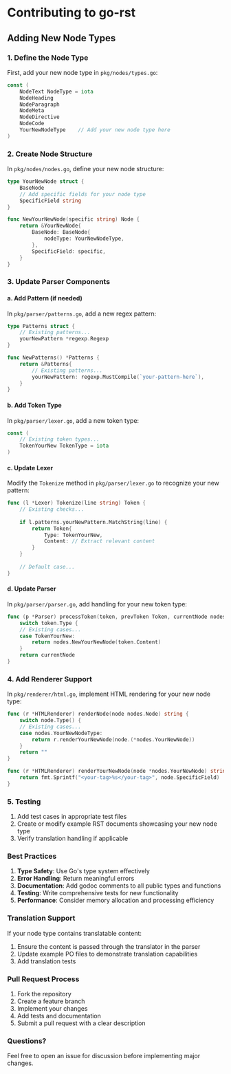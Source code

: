 # Contributing to go-rst

## Adding New Node Types

### 1. Define the Node Type
First, add your new node type in `pkg/nodes/types.go`:

```go
const (
    NodeText NodeType = iota
    NodeHeading
    NodeParagraph
    NodeMeta
    NodeDirective
    NodeCode
    YourNewNodeType    // Add your new node type here
)
```

### 2. Create Node Structure
In `pkg/nodes/nodes.go`, define your new node structure:

```go
type YourNewNode struct {
    BaseNode
    // Add specific fields for your node type
    SpecificField string
}

func NewYourNewNode(specific string) Node {
    return &YourNewNode{
        BaseNode: BaseNode{
            nodeType: YourNewNodeType,
        },
        SpecificField: specific,
    }
}
```

### 3. Update Parser Components

#### a. Add Pattern (if needed)
In `pkg/parser/patterns.go`, add a new regex pattern:

```go
type Patterns struct {
    // Existing patterns...
    yourNewPattern *regexp.Regexp
}

func NewPatterns() *Patterns {
    return &Patterns{
        // Existing patterns...
        yourNewPattern: regexp.MustCompile(`your-pattern-here`),
    }
}
```

#### b. Add Token Type
In `pkg/parser/lexer.go`, add a new token type:

```go
const (
    // Existing token types...
    TokenYourNew TokenType = iota
)
```

#### c. Update Lexer
Modify the `Tokenize` method in `pkg/parser/lexer.go` to recognize your new pattern:

```go
func (l *Lexer) Tokenize(line string) Token {
    // Existing checks...
    
    if l.patterns.yourNewPattern.MatchString(line) {
        return Token{
            Type: TokenYourNew,
            Content: // Extract relevant content
        }
    }
    
    // Default case...
}
```

#### d. Update Parser
In `pkg/parser/parser.go`, add handling for your new token type:

```go
func (p *Parser) processToken(token, prevToken Token, currentNode nodes.Node) nodes.Node {
    switch token.Type {
    // Existing cases...
    case TokenYourNew:
        return nodes.NewYourNewNode(token.Content)
    }
    return currentNode
}
```

### 4. Add Renderer Support
In `pkg/renderer/html.go`, implement HTML rendering for your new node type:

```go
func (r *HTMLRenderer) renderNode(node nodes.Node) string {
    switch node.Type() {
    // Existing cases...
    case nodes.YourNewNodeType:
        return r.renderYourNewNode(node.(*nodes.YourNewNode))
    }
    return ""
}

func (r *HTMLRenderer) renderYourNewNode(node *nodes.YourNewNode) string {
    return fmt.Sprintf("<your-tag>%s</your-tag>", node.SpecificField)
}
```

### 5. Testing

1. Add test cases in appropriate test files
2. Create or modify example RST documents showcasing your new node type
3. Verify translation handling if applicable

### Best Practices

1. **Type Safety**: Use Go's type system effectively
2. **Error Handling**: Return meaningful errors
3. **Documentation**: Add godoc comments to all public types and functions
4. **Testing**: Write comprehensive tests for new functionality
5. **Performance**: Consider memory allocation and processing efficiency

### Translation Support

If your node type contains translatable content:

1. Ensure the content is passed through the translator in the parser
2. Update example PO files to demonstrate translation capabilities
3. Add translation tests

### Pull Request Process

1. Fork the repository
2. Create a feature branch
3. Implement your changes
4. Add tests and documentation
5. Submit a pull request with a clear description

### Questions?

Feel free to open an issue for discussion before implementing major changes.